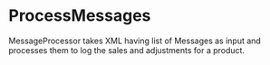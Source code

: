 # ProcessMessages
MessageProcessor takes XML having list of Messages as input and processes them to log the sales and adjustments for a product.
